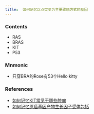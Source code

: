 ```yaml
---
title:  如何记忆以点突变为主要致癌方式的基因
--- 
```


### Contents
- RAS
- BRAS
- KIT
- P53

### Mnmonic
- 只穿BRA的Rose有53个Hello kitty

### References
- [如何记忆KIT常见于哪些肿瘤](/如何记忆KIT常见于哪些肿瘤)
- [如何记忆原癌基因产物生长因子受体包括](/如何记忆原癌基因产物生长因子受体包括)


